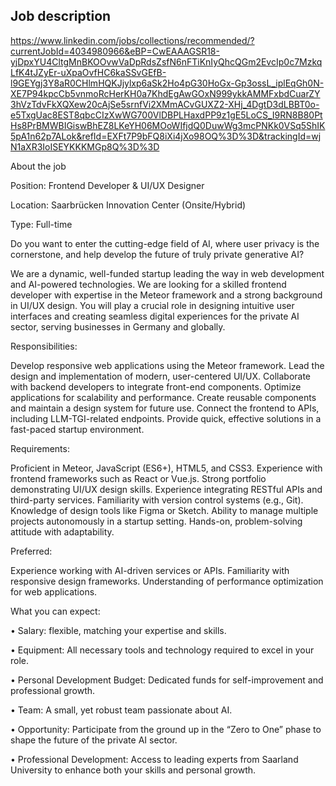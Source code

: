 ## Job description

https://www.linkedin.com/jobs/collections/recommended/?currentJobId=4034980966&eBP=CwEAAAGSR18-yjDpxYU4CltgMnBKOOvwVaDpRdsZsfN6nFTiKnIyQhcQGm2EvcIp0c7MzkqLfK4tJZyEr-uXpaOvfHC6kaSSvGEfB-l9GEYgj3Y8aR0CHlmHQKJjylxp6aSk2Ho4pG30HoGx-Gp3ossL_iplEqGh0N-XE7P94kpcCb5vnmoRcHerKH0a7KhdEgAwGOxN999ykkAMMFxbdCuarZY3hVzTdvFkXQXew20cAjSe5srnfVi2XMmACvGUXZ2-XHj_4DgtD3dLBBT0o-e5TxgUac8EST8qbcCIzXwWG700VlDBPLHaxdPP9z1gE5LoCS_I9RN8B80PtHs8PrBMWBIGiswBhEZ8LKeYH06MOoWIfjdQ0DuwWg3mcPNKk0VSq5ShIK5pA1n62p7ALok&refId=EXFt7P9bFQ8iXi4jXo98OQ%3D%3D&trackingId=wjN1aXR3IoISEYKKKMGp8Q%3D%3D




About the job

Position: Frontend Developer & UI/UX Designer 

Location: Saarbrücken Innovation Center (Onsite/Hybrid) 

Type: Full-time 

Do you want to enter the cutting-edge field of AI, where user privacy is the cornerstone, and help develop the future of truly private generative AI?



We are a dynamic, well-funded startup leading the way in web development and AI-powered technologies. We are looking for a skilled frontend developer with expertise in the Meteor framework and a strong background in UI/UX design. You will play a crucial role in designing intuitive user interfaces and creating seamless digital experiences for the private AI sector, serving businesses in Germany and globally.

 

Responsibilities: 

Develop responsive web applications using the Meteor framework. 
Lead the design and implementation of modern, user-centered UI/UX. 
Collaborate with backend developers to integrate front-end components. 
Optimize applications for scalability and performance. 
Create reusable components and maintain a design system for future use. 
Connect the frontend to APIs, including LLM-TGI-related endpoints. 
Provide quick, effective solutions in a fast-paced startup environment. 


Requirements: 

Proficient in Meteor, JavaScript (ES6+), HTML5, and CSS3. 
Experience with frontend frameworks such as React or Vue.js. 
Strong portfolio demonstrating UI/UX design skills. 
Experience integrating RESTful APIs and third-party services. 
Familiarity with version control systems (e.g., Git). 
Knowledge of design tools like Figma or Sketch. 
Ability to manage multiple projects autonomously in a startup setting. 
Hands-on, problem-solving attitude with adaptability. 


Preferred: 

Experience working with AI-driven services or APIs. 
Familiarity with responsive design frameworks. 
Understanding of performance optimization for web applications. 
 

What you can expect: 

 • Salary: flexible, matching your expertise and skills.

 • Equipment: All necessary tools and technology required to excel in your role.

 • Personal Development Budget: Dedicated funds for self-improvement and professional growth.

 • Team: A small, yet robust team passionate about AI.

 • Opportunity: Participate from the ground up in the “Zero to One” phase to shape the future of the private AI sector.

 • Professional Development: Access to leading experts from Saarland University to enhance both your skills and personal growth.



